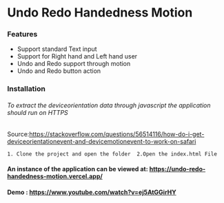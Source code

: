 # Undo Redo Handedness Motion

### Features
- Support standard Text input
- Support for Right hand and Left hand user
- Undo and Redo support through motion
- Undo and Redo button action

### Installation 
###### To extract the deviceorientation data through javascript the application should run on HTTPS
Source:https://stackoverflow.com/questions/56514116/how-do-i-get-deviceorientationevent-and-devicemotionevent-to-work-on-safari

`1. Clone the project and open the folder 
2.Open the index.html File `

#### An instance of the application can be viewed at: https://undo-redo-handedness-motion.vercel.app/

#### Demo : https://www.youtube.com/watch?v=ej5AtGGirHY
